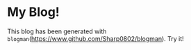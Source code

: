 # My Blog!

This blog has been generated with `blogman`(https://www.github.com/Sharp0802/blogman).
Try it!
